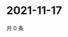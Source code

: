 # 2021-11-17

共 0 条

<!-- BEGIN WEIBO -->
<!-- 最后更新时间 Wed Nov 17 2021 03:07:20 GMT+0800 (China Standard Time) -->

<!-- END WEIBO -->
